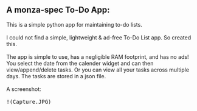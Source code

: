 ## A monza-spec To-Do App:
This is a simple python app for maintaining to-do lists.
<br><br>I could not find a simple, lightweight & ad-free To-Do List app. So created this.
<br><br>The app is simple to use, has a negligible RAM footprint, and has no ads! You select the date from the calender widget and can then view/append/delete tasks. Or you can view 
all your tasks across multiple days. The tasks are stored in a json file.
<br><br>A screenshot:<br><br>
<kbd>!(Capture.JPG)</kbd>
